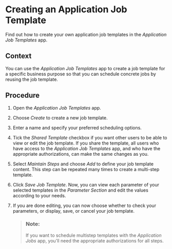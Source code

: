 <!-- loiof5e8d241f8f046e6a1e2a5bf28c28937 -->

# Creating an Application Job Template

Find out how to create your own application job templates in the *Application Job Templates* app.



## Context

You can use the *Application Job Templates* app to create a job template for a specific business purpose so that you can schedule concrete jobs by reusing the job template.



## Procedure

1.  Open the *Application Job Templates* app.

2.  Choose *Create* to create a new job template.

3.  Enter a name and specify your preferred scheduling options.

4.  Tick the *Shared Template* checkbox if you want other users to be able to view or edit the job template. If you share the template, all users who have access to the *Application Job Templates* app, and who have the appropriate authorizations, can make the same changes as you.

5.  Select *Maintain Steps* and choose *Add* to define your job template content. This step can be repeated many times to create a multi-step template.

6.  Click *Save Job Template*. Now, you can view each parameter of your selected templates in the *Parameter Section* and edit the values according to your needs.

7.  If you are done editing, you can now choose whether to check your parameters, or display, save, or cancel your job template.

    > ### Note:  
    > If you want to schedule multistep templates with the *Application Jobs* app, you'll need the appropriate authorizations for all steps.


